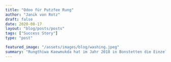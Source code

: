 ```yaml
---
title: "Odoo für Putzfee Rung"
author: "Janik von Rotz"
draft: false
date: 2020-08-17
layout: "blog/posts/posts"
tags: ["Success Story"]
type: "post"

featured_image: "/assets/images/blog/washing.jpeg"
summary: "Rungthiwa Kaewmukda hat im Jahr 2018 in Bonstetten die Einzelfirma Putzfee Rung gegründet und bietet den Putzservice im Bezirk Affoltern an. Die Arbeiten nach der Rückkehr ins Büro darf keinen grossen..."
---
```


